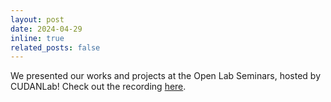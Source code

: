 ```yaml
---
layout: post
date: 2024-04-29 
inline: true
related_posts: false
---
```


We presented our works and projects at the Open Lab Seminars, hosted by CUDANLab! Check out the recording [here](https://www.youtube.com/watch?v=ndPUxqFgmUQ&t=338s).
